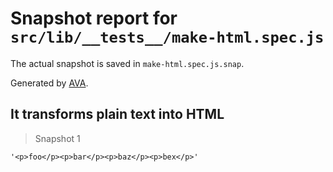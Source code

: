 # Snapshot report for `src/lib/__tests__/make-html.spec.js`

The actual snapshot is saved in `make-html.spec.js.snap`.

Generated by [AVA](https://ava.li).

## It transforms plain text into HTML

> Snapshot 1

    '<p>foo</p><p>bar</p><p>baz</p><p>bex</p>'
